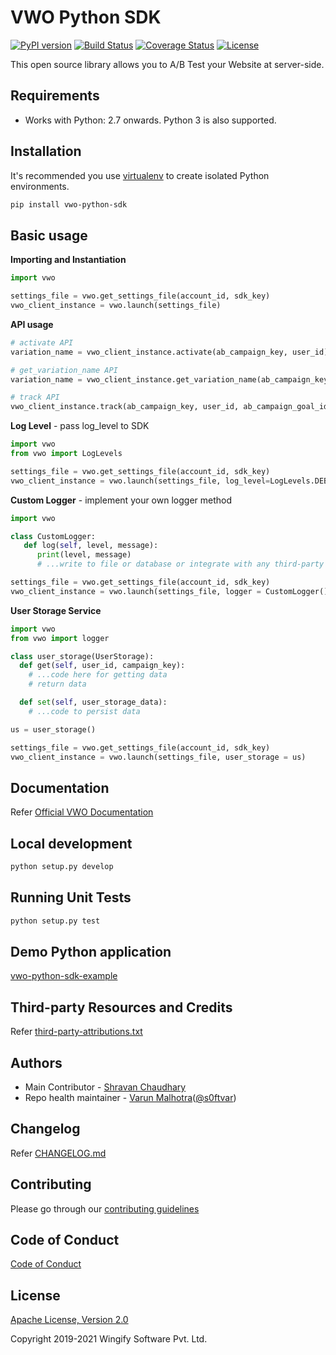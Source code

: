 # VWO Python SDK

[![PyPI version](https://badge.fury.io/py/vwo-python-sdk.svg)](https://pypi.org/project/vwo-python-sdk)
[![Build Status](http://img.shields.io/travis/wingify/vwo-python-sdk/master.svg?style=flat)](http://travis-ci.org/wingify/vwo-python-sdk)
[![Coverage Status](https://coveralls.io/repos/github/wingify/vwo-python-sdk/badge.svg?branch=master)](https://coveralls.io/github/wingify/vwo-python-sdk?branch=master)
[![License](https://img.shields.io/badge/License-Apache%202.0-blue.svg)](http://www.apache.org/licenses/LICENSE-2.0)

This open source library allows you to A/B Test your Website at server-side.

## Requirements

* Works with Python: 2.7 onwards. Python 3 is also supported.

## Installation

It's recommended you use [virtualenv](https://virtualenv.pypa.io/en/latest/) to create isolated Python environments.

```bash
pip install vwo-python-sdk
```

## Basic usage

**Importing and Instantiation**

```python
import vwo

settings_file = vwo.get_settings_file(account_id, sdk_key)
vwo_client_instance = vwo.launch(settings_file)
```

**API usage**

```python
# activate API
variation_name = vwo_client_instance.activate(ab_campaign_key, user_id)

# get_variation_name API
variation_name = vwo_client_instance.get_variation_name(ab_campaign_key, user_id)

# track API
vwo_client_instance.track(ab_campaign_key, user_id, ab_campaign_goal_identifeir, revenue_value)
```

**Log Level** - pass log_level to SDK

```python
import vwo
from vwo import LogLevels

settings_file = vwo.get_settings_file(account_id, sdk_key)
vwo_client_instance = vwo.launch(settings_file, log_level=LogLevels.DEBUG)
```

**Custom Logger** - implement your own logger method

```python
import vwo

class CustomLogger:
   def log(self, level, message):
      print(level, message)
      # ...write to file or database or integrate with any third-party service

settings_file = vwo.get_settings_file(account_id, sdk_key)
vwo_client_instance = vwo.launch(settings_file, logger = CustomLogger())
```

**User Storage Service**

```python
import vwo
from vwo import logger

class user_storage(UserStorage):
  def get(self, user_id, campaign_key):
    # ...code here for getting data
    # return data

  def set(self, user_storage_data):
    # ...code to persist data

us = user_storage()

settings_file = vwo.get_settings_file(account_id, sdk_key)
vwo_client_instance = vwo.launch(settings_file, user_storage = us)
```

## Documentation

Refer [Official VWO Documentation](https://developers.vwo.com/docs/fullstack-overview)

## Local development

```bash
python setup.py develop
```

## Running Unit Tests

```bash
python setup.py test
```

## Demo Python application

[vwo-python-sdk-example](https://github.com/wingify/vwo-python-sdk-example)

## Third-party Resources and Credits

Refer [third-party-attributions.txt](https://github.com/wingify/vwo-python-sdk/blob/master/third-party-attributions.txt)

## Authors

* Main Contributor - [Shravan Chaudhary](https://github.com/shravanchaudhary)
* Repo health maintainer - [Varun Malhotra](https://github.com/softvar)([@s0ftvar](https://twitter.com/s0ftvar))

## Changelog

Refer [CHANGELOG.md](https://github.com/wingify/vwo-python-sdk/blob/master/CHANGELOG.md)

## Contributing

Please go through our [contributing guidelines](https://github.com/wingify/vwo-python-sdk/blob/master/CONTRIBUTING.md)


## Code of Conduct

[Code of Conduct](https://github.com/wingify/vwo-python-sdk/blob/master/CODE_OF_CONDUCT.md)

## License

[Apache License, Version 2.0](https://github.com/wingify/vwo-python-sdk/blob/master/LICENSE)

Copyright 2019-2021 Wingify Software Pvt. Ltd.
